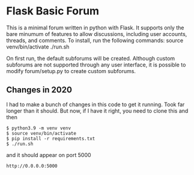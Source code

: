 # Flask Basic Forum
This is a minimal forum written in python with Flask. It supports only the bare minumum of features to allow discussions, including user accounts, threads, and comments.
To install, run the following commands:
source venv/bin/activate
./run.sh

On first run, the default subforums will be created. Although custom subforums are not supported through any user interface, it is possible to modify forum/setup.py to create custom subforums.

## Changes in 2020

I had to make a bunch of changes in this code to get it running. Took far longer than it should.
But now, if I have it right, you need to clone this and then

```
$ python3.9 -m venv venv
$ source venv/bin/activate
$ pip install -r requirements.txt
$ ./run.sh
```

and it should appear on port 5000

`http://0.0.0.0:5000`
